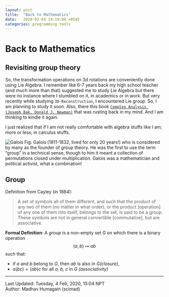 ```yaml
---
layout: post
title:  "Back to Mathematics"
date:   2020-02-04 14:19:00 +0545
categories: programming tools 
---
```

<script type="text/javascript" async
  src="https://cdnjs.cloudflare.com/ajax/libs/mathjax/2.7.5/MathJax.js?config=TeX-MML-AM_CHTML">
</script>

<script type="text/x-mathjax-config">
    MathJax.Hub.Config({
        TeX: { equationNumbers: { autoNumber: "AMS" } },
        displayAlign: "center",
        tex2jax: {
            inlineMath: [ ['$','$'], ["\\(","\\)"] ],
            processEscapes: true
        }
    });
</script>

# Back to Mathematics
## Revisiting group theory
So, the transformation operations on 3d rotations are conveniently done using Lie Algebra. I remember like 6-7 years back my high school teacher (and much more than that) suggested me to study Lie Algebra but there were no instance where I stumbled on it, in academics or in work. But very recently while studying `3D-Reconstruction`, I encountered Lie group. So, I am planning to study it soon. Also, there this book [`Complex Analysis (Joseph Bak, Donald J. Newman)`](https://www.academia.edu/35970464/Joseph_Bak_Donald_J._Newman_-_Complex_Analysis.pdf) that was rusting back in my mind. And I am thinking to kindle it again.

I just realized that if I am not really comfortable with algebra stuffs like I am; more or less; in calculus stuffs.

![Galois](https://upload.wikimedia.org/wikipedia/commons/5/53/Evariste_galois.jpg)
Fig: Galois (1811-1832, lived for only 20 years!) who is considered by many as the founder of group theory. He was the first to use the term “group” in a technical sense, though to him it meant a collection of permutations closed under multiplication. Galois was a mathematician and political activist, what a combination!


## Group

Definition from Cayley (in 1884):

> A set of symbols all of them different, and such that the product of any two of them (no matter in what order), or the product [operation] of any one of them into itself, belongs to the set, is said to be a group. These symbols are not in general convertible [commutative], but are associative.

**Formal Definition**: A *group* is a non-empty set *G* on which there is a binary operation $$(a,b) \mapsto ab$$ such that:
* if *a* and *b* belong to *G*, then *ab* is also in *G(closure)*,
* $a(bc) = (ab)c$ for all *a, b, c* in *G (associativity)*

----------
Last Updated: Tuesday, 4 Feb, 2020, 15:04 NPT  
Author: Madhav Humagain (scimad)

